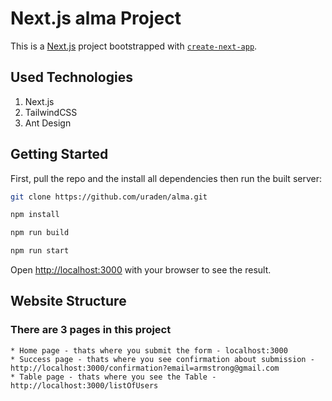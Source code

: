 # Next.js alma Project

This is a [Next.js](https://nextjs.org) project bootstrapped with [`create-next-app`](https://github.com/vercel/next.js/tree/canary/packages/create-next-app).

## Used Technologies
1. Next.js
2. TailwindCSS
3. Ant Design


## Getting Started

First, pull the repo and the install all dependencies then run the built server:

```bash
git clone https://github.com/uraden/alma.git   

npm install

npm run build

npm run start

```

Open [http://localhost:3000](http://localhost:3000) with your browser to see the result.



## Website Structure
 ### There are 3 pages in this project 
    * Home page - thats where you submit the form - localhost:3000
    * Success page - thats where you see confirmation about submission - http://localhost:3000/confirmation?email=armstrong@gmail.com
    * Table page - thats where you see the Table - http://localhost:3000/listOfUsers

